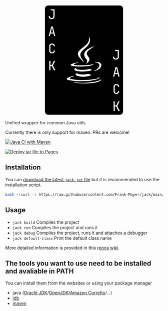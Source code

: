 <p align="center">
  <img
    width="250px"
    height="350px"
    alt="Jack"
    src="https://raw.githubusercontent.com/Frank-Mayer/jack/main/Jack.svg">
</p>

Unified wrapper for common Java utils

Currently there is only support for maven. PRs are welcome!

[![Java CI with Maven](https://github.com/Frank-Mayer/jack/actions/workflows/maven.yml/badge.svg)](https://github.com/Frank-Mayer/jack/actions/workflows/maven.yml)

[![Deploy jar file to Pages](https://github.com/Frank-Mayer/jack/actions/workflows/deploy.yml/badge.svg)](https://github.com/Frank-Mayer/jack/actions/workflows/deploy.yml)

## Installation

You can [download the latest `jack.jar` file](https://frank-mayer.github.io/jack/jack.jar) but it is recommended to use the installation script.

```bash
bash <(curl -s https://raw.githubusercontent.com/Frank-Mayer/jack/main/install.sh)
```

## Usage

- `jack build` Compiles the project
- `jack run` Compiles the project and runs it
- `jack debug` Compiles the project, runs it and attaches a debugger
- `jack default-class` Print the default class name

More detailed information is provided in this [repos wiki](https://github.com/Frank-Mayer/jack/wiki).

## The tools you want to use need to be installed and avaliable in PATH

You can install them from the websites or using your package manager

- java ([Oracle JDK](https://www.oracle.com/de/java/technologies/downloads/)/[OpenJDK](https://openjdk.org/)/[Amazon Corretto](https://aws.amazon.com/de/corretto/?filtered-posts.sort-by=item.additionalFields.createdDate&filtered-posts.sort-order=desc)/…)
- [jdb](https://docs.oracle.com/en/java/javase/11/tools/jdb.html)
- [maven](https://maven.apache.org/)
